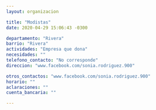 ```yaml
---
layout: organizacion

title: "Modistas"
date: 2020-04-29 15:06:43 -0300

departamento: "Rivera"
barrio: "Rivera"
actividades: "Empresa que dona"
necesidades: ""
telefono_contacto: "No corresponde"
direccion: "www.facebook.com/sonia.rodriguez.900"

otros_contactos: "www.facebook.com/sonia.rodriguez.900"
horario: ""
aclaraciones: ""
cuenta_bancaria: ""

---
```

